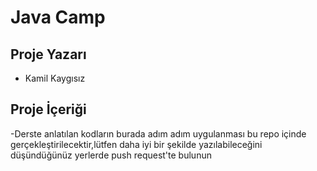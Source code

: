 # Java Camp 

## Proje Yazarı
- Kamil Kaygısız

## Proje İçeriği
-Derste anlatılan kodların burada adım adım uygulanması bu repo içinde gerçekleştirilecektir,lütfen daha iyi bir şekilde yazılabileceğini düşündüğünüz
yerlerde push request'te bulunun


